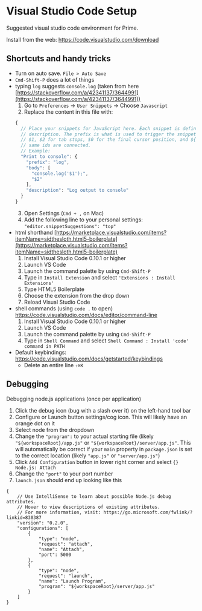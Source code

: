 # Visual Studio Code Setup
Suggested visual studio code environment for Prime.

Install from the web: https://code.visualstudio.com/download

## Shortcuts and handy tricks
- Turn on auto save. `File > Auto Save`
- `Cmd-Shift-P` does a lot of things
- typing `log` suggests `console.log` (taken from here [https://stackoverflow.com/a/42341137/3644991](https://stackoverflow.com/a/42341137/3644991))
  1. Go to `Preferences` -> `User Snippets` -> Choose `Javascript`
  2. Replace the content in this file with:
    ```JavaScript
    {
      // Place your snippets for JavaScript here. Each snippet is defined under a snippet name and has a prefix, body and 
      // description. The prefix is what is used to trigger the snippet and the body will be expanded and inserted. Possible variables are:
      // $1, $2 for tab stops, $0 for the final cursor position, and ${1:label}, ${2:another} for placeholders. Placeholders with the 
      // same ids are connected.
      // Example:
      "Print to console": {
        "prefix": "log",
        "body": [
          "console.log('$1');",
          "$2"
        ],
        "description": "Log output to console"
      }
    }
    ```
  3. Open Settings (`Cmd + ,` on Mac)
  4. Add the following line to your personal settings: `"editor.snippetSuggestions": "top"`
- html shorthand [https://marketplace.visualstudio.com/items?itemName=sidthesloth.html5-boilerplate](https://marketplace.visualstudio.com/items?itemName=sidthesloth.html5-boilerplate)
  1. Install Visual Studio Code 0.10.1 or higher
  2. Launch VS Code
  3. Launch the command palette by using `Cmd-Shift-P`
  4. Type in `Install Extension` and select `'Extensions : Install Extensions'`
  5. Type HTML5 Boilerplate
  6. Choose the extension from the drop down
  7. Reload Visual Studio Code
- shell commands (using `code .` to open) https://code.visualstudio.com/docs/editor/command-line
  1. Install Visual Studio Code 0.10.1 or higher
  2. Launch VS Code
  3. Launch the command palette by using `Cmd-Shift-P`
  4. Type in `Shell Command` and select `Shell Command : Install 'code' command in PATH`
- Default keybindings: [https://code.visualstudio.com/docs/getstarted/keybindings
](https://code.visualstudio.com/docs/getstarted/keybindings)
	- Delete an entire line `⇧⌘K`	
	
## Debugging
Debugging node.js applications (once per application)

1. Click the debug icon (bug with a slash over it) on the left-hand tool bar
2. Configure or Launch button settings/cog icon. This will likely have an orange dot on it
3. Select node from the dropdown
4. Change the `"program":` to your actual starting file (likely `"${workspaceRoot}/app.js"` or `"${workspaceRoot}/server/app.js"`. This will automatically be correct if your `main` property in `package.json` is set to the correct location (likely `"app.js"` or `"server/app.js"`)
5. Click `Add Configuration` button in lower right corner and select `{} Node.js: Attach`
6. Change the `"port"` to your port number
7. `launch.json` should end up looking like this
```
{
    // Use IntelliSense to learn about possible Node.js debug attributes.
    // Hover to view descriptions of existing attributes.
    // For more information, visit: https://go.microsoft.com/fwlink/?linkid=830387
    "version": "0.2.0",
    "configurations": [
        {
            "type": "node",
            "request": "attach",
            "name": "Attach",
            "port": 5000
        },
        {
            "type": "node",
            "request": "launch",
            "name": "Launch Program",
            "program": "${workspaceRoot}/server/app.js"
        }
    ]
}
```
